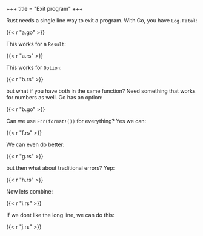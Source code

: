 +++
title = "Exit program"
+++

Rust needs a single line way to exit a program. With Go, you have `Log.Fatal`:

{{< r "a.go" >}}

This works for a `Result`:

{{< r "a.rs" >}}

This works for `Option`:

{{< r "b.rs" >}}

but what if you have both in the same function? Need something that works for
numbers as well. Go has an option:

{{< r "b.go" >}}

Can we use `Err(format!())` for everything? Yes we can:

{{< r "f.rs" >}}

We can even do better:

{{< r "g.rs" >}}

but then what about traditional errors? Yep:

{{< r "h.rs" >}}

Now lets combine:

{{< r "i.rs" >}}

If we dont like the long line, we can do this:

{{< r "j.rs" >}}
